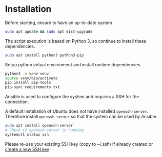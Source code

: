 # Installation

Before starting, ensure to have an up-to-date system

```sh
sudo apt update && sudo apt dist-upgrade
```

The script execution is based on Python 3, so continue to install these dependencies.

```sh
sudo apt install python3 python3-pip
```

Setup python virtual environment and install runtime dependencies

```sh
python3 -m venv venv
source venv/bin/activate
pip install pip-tools
pip-sync requirements.txt
```

Ansible is used to configure the system and requires a SSH for the connection.

A default installation of Ubuntu does not have installed `openssh-server`. Therefore install `openssh-server` so that
the system can be used by Ansible.

```sh
sudo apt install openssh-server
# Check if openssh-server is running
systemctl status ssh
```

Please re-use your existing SSH key (copy to ~/.ssh) if already created or
[create a new SSH key](https://help.github.com/en/github/authenticating-to-github/generating-a-new-ssh-key-and-adding-it-to-the-ssh-agent#generating-a-new-ssh-key)
